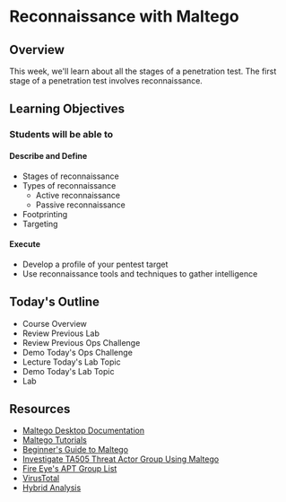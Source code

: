 # Reconnaissance with Maltego

## Overview

This week, we'll learn about all the stages of a penetration test. The first stage of a penetration test involves reconnaissance.

## Learning Objectives

### Students will be able to

#### Describe and Define

- Stages of reconnaissance
- Types of reconnaissance
  - Active reconnaissance
  - Passive reconnaissance
- Footprinting
- Targeting

#### Execute

- Develop a profile of your pentest target
- Use reconnaissance tools and techniques to gather intelligence

## Today's Outline

- Course Overview
- Review Previous Lab
- Review Previous Ops Challenge
- Demo Today's Ops Challenge
- Lecture Today's Lab Topic
- Demo Today's Lab Topic
- Lab

## Resources

- [Maltego Desktop Documentation](https://docs.maltego.com/support/solutions/articles/15000008831-home-page)
- [Maltego Tutorials](https://www.maltego.com/maltego-essentials/)
- [Beginner's Guide to Maltego](https://wondersmithrae.medium.com/a-beginners-guide-to-osint-investigation-with-maltego-6b195f7245cc)
- [Investigate TA505 Threat Actor Group Using Maltego](https://www.maltego.com/blog/investigate-ta505-threat-actor-group-using-maltego/)
- [Fire Eye's APT Group List](https://www.fireeye.com/current-threats/apt-groups.html)
- [VirusTotal](https://www.virustotal.com/)
- [Hybrid Analysis](https://www.hybrid-analysis.com/)
